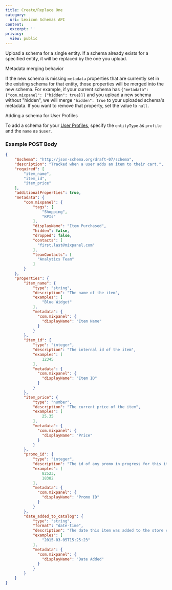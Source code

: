 ```yaml
---
title: Create/Replace One
category:
  uri: Lexicon Schemas API
content:
  excerpt: ''
privacy:
  view: public
---
```

Upload a schema for a single entity. If a schema already exists for a specified entity, it will be replaced by the one you upload.

<Callout icon="🚧" theme="warn">
  Metadata merging behavior

  If the new schema is missing `metadata` properties that are currently set in the existing schema for that entity, those properties will be merged into the new schema. For example, if your current schema has `{"metadata": {"com.mixpanel": {"hidden": true}}}` and you upload a new schema without "hidden", we will merge `"hidden": true` to your uploaded schema's metadata. If you want to remove that property, set the value to `null`.
</Callout>

<Callout icon="📘" theme="info">
  Adding a schema for User Profiles

  To add a schema for your [User Profiles](https://help.mixpanel.com/hc/en-us/articles/115004501966-User-Profiles), specify the `entityType` as `profile` and the `name` as `$user`.
</Callout>

### Example POST Body

```json
{
    "$schema": "http://json-schema.org/draft-07/schema",
    "description": "Tracked when a user adds an item to their cart.",
    "required": [
        "item_name",
        "item_id",
        "item_price"
    ],
    "additionalProperties": true,
    "metadata": {
        "com.mixpanel": {
            "tags": [
                "Shopping",
                "KPIs"
            ],
            "displayName": "Item Purchased",
            "hidden": false,
            "dropped": false,
            "contacts": [
              "first.last@mixpanel.com"
            ],
            "teamContacts": [
              "Analytics Team"
            ]
        }
    },
    "properties": {
        "item_name": {
            "type": "string",
            "description": "The name of the item",
            "examples": [
                "Blue Widget"
            ],
            "metadata": {
              "com.mixpanel": {
                "displayName": "Item Name"
              }
            }
        },
        "item_id": {
            "type": "integer",
            "description": "The internal id of the item",
            "examples": [
                12345
            ],
            "metadata": {
              "com.mixpanel": {
                "displayName": "Item ID"
              }
            }
        },
        "item_price": {
            "type": "number",
            "description": "The current price of the item",
            "examples": [
                25.35
            ],
            "metadata": {
              "com.mixpanel": {
                "displayName": "Price"
              }
            }
        },
        "promo_id": {
            "type": "integer",
            "description": "The id of any promo in progress for this item",
            "examples": [
                82523,
                18382
            ],
            "metadata": {
              "com.mixpanel": {
                "displayName": "Promo ID"
              }
            }
        },
        "date_added_to_catalog": {
            "type": "string",
            "format": "date-time",
            "description": "The date this item was added to the store catalog",
            "examples": [
                "2015-03-05T15:25:23"
            ],
            "metadata": {
              "com.mixpanel": {
                "displayName": "Date Added"
              }
            }
        }
    }
}
```
